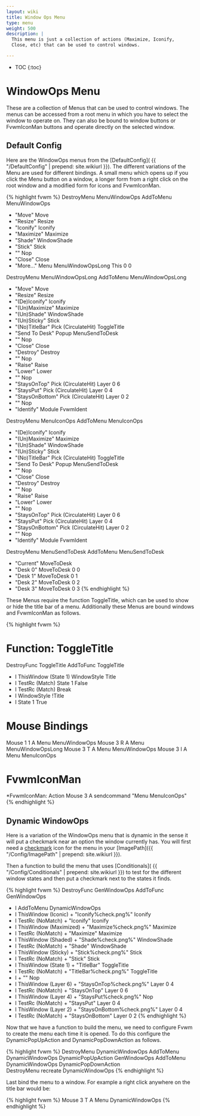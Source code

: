 ```yaml
---
layout: wiki
title: Window Ops Menu
type: menu
weight: 500
description: |
  This menu is just a collection of actions (Maximize, Iconify,
  Close, etc) that can be used to control windows.

---
```

* TOC
{:toc}

# WindowOps Menu

These are a collection of Menus that can be used to control windows.
The menus can be accessed from a root menu in which you have to select
the window to operate on. They can also be bound to window buttons or
FvwmIconMan buttons and operate directly on the selected window.

## Default Config

Here are the WindowOps menus from the [DefaultConfig](
{{ "/DefaultConfig" | prepend: site.wikiurl }}). The different variations
of the Menu are used for different bindings. A small menu which opens up
if you click the Menu button on a window, a longer form from a right click
on the root window and a modified form for icons and FvwmIconMan.

{% highlight fvwm %}
DestroyMenu MenuWindowOps
AddToMenu   MenuWindowOps
+ "Move"      Move
+ "Resize"    Resize
+ "Iconify"   Iconify
+ "Maximize"  Maximize
+ "Shade"     WindowShade
+ "Stick"     Stick
+ "" Nop
+ "Close"     Close
+ "More..."   Menu MenuWindowOpsLong This 0 0

DestroyMenu MenuWindowOpsLong
AddToMenu   MenuWindowOpsLong
+ "Move"                Move
+ "Resize"              Resize
+ "(De)Iconify"         Iconify
+ "(Un)Maximize"        Maximize
+ "(Un)Shade"           WindowShade
+ "(Un)Sticky"		Stick
+ "(No)TitleBar"	Pick (CirculateHit) ToggleTitle
+ "Send To Desk"        Popup MenuSendToDesk
+ "" Nop
+ "Close"               Close
+ "Destroy"             Destroy
+ "" Nop
+ "Raise"		Raise
+ "Lower"		Lower
+ "" Nop
+ "StaysOnTop"          Pick (CirculateHit) Layer 0 6
+ "StaysPut"            Pick (CirculateHit) Layer 0 4
+ "StaysOnBottom"       Pick (CirculateHit) Layer 0 2
+ "" Nop
+ "Identify"            Module FvwmIdent

DestroyMenu MenuIconOps
AddToMenu   MenuIconOps
+ "(De)Iconify"         Iconify
+ "(Un)Maximize"        Maximize
+ "(Un)Shade"           WindowShade
+ "(Un)Sticky"		Stick
+ "(No)TitleBar"	Pick (CirculateHit) ToggleTitle
+ "Send To Desk"        Popup MenuSendToDesk
+ "" Nop
+ "Close"               Close
+ "Destroy"             Destroy
+ "" Nop
+ "Raise"		Raise
+ "Lower"		Lower
+ "" Nop
+ "StaysOnTop"          Pick (CirculateHit) Layer 0 6
+ "StaysPut"            Pick (CirculateHit) Layer 0 4
+ "StaysOnBottom"       Pick (CirculateHit) Layer 0 2
+ "" Nop
+ "Identify"            Module FvwmIdent

DestroyMenu MenuSendToDesk
AddToMenu   MenuSendToDesk
+ "Current"	MoveToDesk
+ "Desk 0"	MoveToDesk 0 0
+ "Desk 1"	MoveToDesk 0 1
+ "Desk 2"	MoveToDesk 0 2
+ "Desk 3"	MoveToDesk 0 3
{% endhighlight %}

These Menus require the function ToggleTitle, which can be used
to show or hide the title bar of a menu. Additionally these
Menus are bound windows and FvwmIconMan as follows.

{% highlight fvwm %}
# Function: ToggleTitle
DestroyFunc ToggleTitle
AddToFunc   ToggleTitle
+ I ThisWindow (State 1) WindowStyle Title
+ I TestRc (Match) State 1 False
+ I TestRc (Match) Break
+ I WindowStyle !Title
+ I State 1 True
 
# Mouse Bindings
Mouse 1 1 A Menu MenuWindowOps
Mouse 3	R A Menu MenuWindowOpsLong
Mouse 3	T A Menu MenuWindowOps
Mouse 3 I A Menu MenuIconOps

# FvwmIconMan
*FvwmIconMan: Action Mouse 3 A sendcommand "Menu MenuIconOps"
{% endhighlight %}

## Dynamic WindowOps

Here is a variation of the WindowOps menu that is dynamic in the sense
it will put a checkmark near an option the window currently has.
You will first need a [checkmark](check.png) icon for the menu
in your [ImagePath]({{ "/Config/ImagePath" | prepend: site.wikiurl }}).

Then a function to build the menu that uses [Conditionals](
{{ "/Config/Conditionals" | prepend: site.wikiurl }}) to test for
the different window states and then put a checkmark next to
the states it finds.

{% highlight fvwm %}
DestroyFunc GenWindowOps
AddToFunc GenWindowOps
+ I AddToMenu DynamicWindowOps
+ I ThisWindow (Iconic) + "Iconify%check.png%" Iconify
+ I TestRc (NoMatch) + "Iconify" Iconify
+ I ThisWindow (Maximized) + "Maximize%check.png%" Maximize
+ I TestRc (NoMatch) + "Maximize" Maximize
+ I ThisWindow (Shaded) + "Shade%check.png%" WindowShade
+ I TestRc (NoMatch) + "Shade" WindowShade
+ I ThisWindow (Sticky) + "Stick%check.png%" Stick
+ I TestRc (NoMatch) + "Stick" Stick
+ I ThisWindow (State 1) + "TitleBar" ToggleTitle
+ I TestRc (NoMatch) + "TitleBar%check.png%" ToggleTitle
+ I + "" Nop
+ I ThisWindow (Layer 6) + "StaysOnTop%check.png%" Layer 0 4
+ I TestRc (NoMatch) + "StaysOnTop" Layer 0 6
+ I ThisWindow (Layer 4) + "StaysPut%check.png%" Nop
+ I TestRc (NoMatch) + "StaysPut" Layer 0 4
+ I ThisWindow (Layer 2) + "StaysOnBottom%check.png%" Layer 0 4
+ I TestRc (NoMatch) + "StaysOnBottom" Layer 0 2
{% endhighlight %}

Now that we have a function to build the menu, we need to configure
Fvwm to create the menu each time it is opened. To do this configure
the DynamicPopUpAction and DynamicPopDownAction as follows.

{% highlight fvwm %}
DestroyMenu DynamicWindowOps
AddToMenu DynamicWindowOps DynamicPopUpAction GenWindowOps
AddToMenu DynamicWindowOps DynamicPopDownAction \
          DestroyMenu recreate DynamicWindowOps
{% endhighlight %}

Last bind the menu to a window. For example a right click anywhere on
the title bar would be:

{% highlight fvwm %}
Mouse 3 T A Menu DynamicWindowOps
{% endhighlight %}


